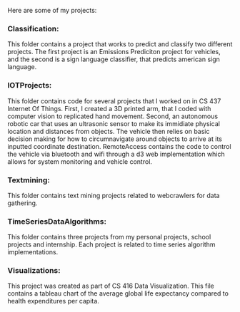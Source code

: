 Here are some of my projects:

### Classification:
This folder contains a project that works to predict and classify two different projects. The first project is an Emissions Prediciton project for vehicles, and the second is a sign language classifier, that predicts american sign language.

### IOTProjects:
This folder contains code for several projects that I worked on in CS 437 Internet Of Things. First, I created a 3D printed arm, that I coded with computer vision to replicated hand movement. Second, an autonomous robotic car that uses an ultrasonic sensor to make its immidiate physical location and distances from objects. The vehicle then relies on basic decision making for how to circumnavigate around objects to arrive at its inputted coordinate destination. RemoteAccess contains the code to control the vehicle via bluetooth and wifi through a d3 web implementation which allows for system monitoring and vehicle control.  

### Textmining:
This folder contains text mining projects related to webcrawlers for data gathering.

### TimeSeriesDataAlgorithms:
This folder contains three projects from my personal projects, school projects and internship. Each project is related to time series algorithm implementations.

### Visualizations:
This project was created as part of CS 416 Data Visualization. This file contains a tableau chart of the average global life expectancy compared to health expenditures per capita. 
